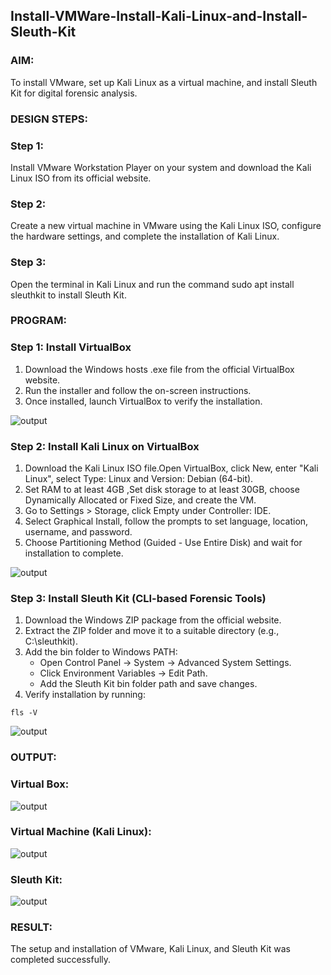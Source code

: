 ## Install-VMWare-Install-Kali-Linux-and-Install-Sleuth-Kit
### AIM:
To install VMware, set up Kali Linux as a virtual machine, and install Sleuth Kit for digital forensic analysis.

### DESIGN STEPS:
### Step 1:
Install VMware Workstation Player on your system and download the Kali Linux ISO from its official website.

### Step 2:
Create a new virtual machine in VMware using the Kali Linux ISO, configure the hardware settings, and complete the installation of Kali Linux.

### Step 3:
Open the terminal in Kali Linux and run the command sudo apt install sleuthkit to install Sleuth Kit.

### PROGRAM:
### Step 1: Install VirtualBox
 1. Download the Windows hosts .exe file from the official VirtualBox website.
 2. Run the installer and follow the on-screen instructions.
 3. Once installed, launch VirtualBox to verify the installation.

![output](./img1.png)


### Step 2: Install Kali Linux on VirtualBox
 1. Download the Kali Linux ISO file.Open VirtualBox, click New, enter "Kali Linux", select Type: Linux and Version: Debian (64-bit).
 2. Set RAM to at least 4GB ,Set disk storage to at least 30GB, choose Dynamically Allocated or Fixed Size, and create the VM.
 3. Go to Settings > Storage, click Empty under Controller: IDE.
 4. Select Graphical Install, follow the prompts to set language, location, username, and password.
 5. Choose Partitioning Method (Guided - Use Entire Disk) and wait for installation to complete.

![output](./img2.jpeg)

### Step 3: Install Sleuth Kit (CLI-based Forensic Tools)
 1. Download the Windows ZIP package from the official website.
 2. Extract the ZIP folder and move it to a suitable directory (e.g., C:\sleuthkit).
 3. Add the bin folder to Windows PATH:
    * Open Control Panel → System → Advanced System Settings.
    * Click Environment Variables → Edit Path.
    * Add the Sleuth Kit bin folder path and save changes.
 4. Verify installation by running:
  ```
 fls -V
  ```
![output](./img3.jpeg)


### OUTPUT:
### Virtual Box:
![output](./img4.jpeg)

### Virtual Machine (Kali Linux):
![output](./img5.jpeg)

### Sleuth Kit:
![output](./img6.jpeg)

### RESULT:
The setup and installation of VMware, Kali Linux, and Sleuth Kit was completed successfully.
